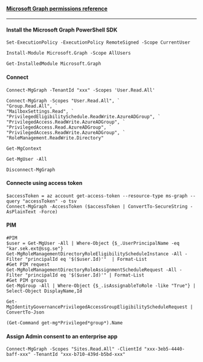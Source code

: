 #### [Microsoft Graph permissions reference](https://learn.microsoft.com/en-us/graph/permissions-reference)
-------

#### Install the Microsoft Graph PowerShell SDK
```pwsh
Set-ExecutionPolicy -ExecutionPolicy RemoteSigned -Scope CurrentUser

Install-Module Microsoft.Graph -Scope AllUsers

Get-InstalledModule Microsoft.Graph
```
#### Connect
```pwsh
Connect-MgGraph -TenantId "xxx" -Scopes 'User.Read.All'

Connect-MgGraph -Scopes "User.Read.All", `
"Group.Read.All", `
"MailboxSettings.Read", `
"PrivilegedEligibilitySchedule.ReadWrite.AzureADGroup", `
"PrivilegedAccess.ReadWrite.AzureADGroup", `
"PrivilegedAccess.Read.AzureADGroup", `
"PrivilegedAccess.ReadWrite.AzureADGroup", `
"RoleManagement.ReadWrite.Directory"

Get-MgContext

Get-MgUser -All

Disconnect-MgGraph
```
#### Connecte using access token
```pwsh
$accessToken = az account get-access-token --resource-type ms-graph --query "accessToken" -o tsv
Connect-MgGraph -AccessToken ($accessToken | ConvertTo-SecureString -AsPlainText -Force)
```
#### PIM
```pwsh
#PIM 
$user = Get-MgUser -All | Where-Object {$_.UserPrincipalName -eq "kar.sek.ext@ssg.se"}
Get-MgRoleManagementDirectoryRoleEligibilityScheduleInstance -All -Filter "principalId eq '$($user.Id)'"  | Format-List
#Get PIM request
Get-MgRoleManagementDirectoryRoleAssignmentScheduleRequest -All -Filter "principalId eq '$($user.Id)'" | Format-List
#Get PIM groups
Get-MgGroup -All | Where-Object {$_.isAssignableToRole -like "True"} | Select-Object DisplayName,Id

Get-MgIdentityGovernancePrivilegedAccessGroupEligibilityScheduleRequest | ConvertTo-Json

(Get-Command get-mg*Privileged*group*).Name
```
#### Assign Admin consent to an enterprise app
```pwsh
Connect-MgGraph -Scopes "Sites.Read.All" -ClientId "xxx-3eb5-4440-baff-xxx" -TenantId "xxx-b710-439d-b5bd-xxx"
```

